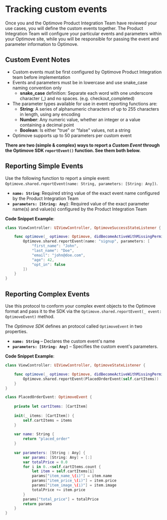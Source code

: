 # Tracking custom events

Once you and the Optimove Product Integration Team have reviewed your use cases, you will define the custom events together. The Product Integration Team will configure your particular events and parameters within your Optimove site, while you will be responsible for passing the event and parameter information to Optimove.

## Custom Event Notes

- Custom events must be first configured by Optimove Product Integration team before implementation
- Events and parameters must be in lowercase and use snake_case naming convention only
  - **snake_case** definition: Separate each word with one underscore character (_) and no spaces. (e.g. checkout_completed)
- The parameter types available for use in event reporting functions are:
  - **String**: A series of alphanumeric characters of up to 255 characters in length, using any encoding
  - **Number**: Any numeric value, whether an integer or a value containing a decimal point
  - **Boolean**: Is either "true" or "false" values, not a string
- Optimove supports up to 50 parameters per custom event

**There are two (simple & complex) ways to report a _Custom Event_ through the Optimove SDK `reportEvent()` function. See them both below.**

## Reporting Simple Events

Use the following function to report a simple event: `Optimove.shared.reportEvent(name: String, parameters: [String: Any])`.

- **`name: String`**: Required string value of the exact event name configured by the Product Integration Team
- **`parameters: [String: Any]`**: Required value of the exact parameter name(s) and value(s) configured by the Product Integration Team

**Code Snippet Example**:

```swift
class ViewController: UIViewController, OptimoveSuccessStateListener {

    func optimove(_ optimove: Optimove, didBecomeActiveWithMissingPermissions missingPermissions: [OptimoveDeviceRequirement]) {
        Optimove.shared.reportEvent(name: "signup", parameters: [
            "first_name": "John",
            "last_name": "Doe",
            "email": "john@doe.com",
            "age": 42,
            "opt_in": false
        ])
    }
}
```

## Reporting Complex Events

Use this protocol to conform your complex event objects to the Optimove format and pass it to the SDK via the `Optimove.shared.reportEvent(_ event: OptimoveEvent)` method.

The _Optimove SDK_ defines an protocol called `OptimoveEvent` in two properties.

- **`name: String`** – Declares the custom event's name
- **`parameters: [String: Any]`** – Specifies the custom event's parameters.

**Code Snippet Example**:

```swift
class ViewController: UIViewController, OptimoveStateListener {

    func optimove(_ optimove: Optimove, didBecomeActiveWithMissingPermissions missingPermissions: [OptimoveDeviceRequirement]) {
        Optimove.shared.reportEvent(PlacedOrderEvent(self.cartItems))
    }
}

class PlacedOrderEvent: OptimoveEvent {
    
    private let cartItems: [CartItem]
    
    init(_ items: [CartItem]) {
        self.cartItems = items
    }
    
    var name: String {
        return "placed_order"
    }
    
    var parameters: [String : Any] {
        var params: [String: Any] = [:]
        var totalPrice = 0.0
        for i in 0..<self.cartItems.count {
            let item = self.cartItems[i]
            params["item_name_\(i)"] = item.name
            params["item_price_\(i)"] = item.price
            params["item_image_\(i)"] = item.image
            totalPrice += item.price
        }
        params["total_price"] = totalPrice
        return params
    }
}
```
